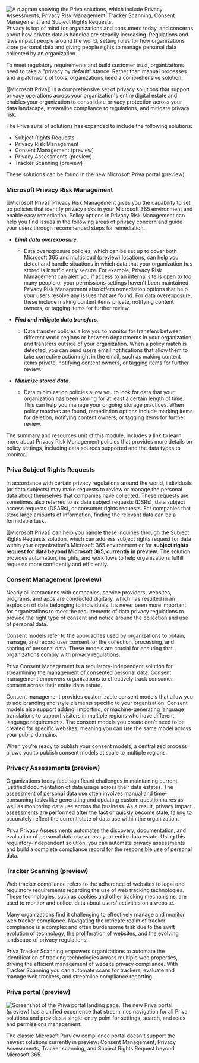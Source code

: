 ![A diagram showing the Priva solutions, which include Privacy Assessments, Privacy Risk Management, Tracker Scanning, Consent Management, and Subject Rights Requests.](https://learn.microsoft.com/en-us/training/wwl-sci/describe-compliance-management-capabilities-microsoft/media/priva-solutions.png)
Privacy is top of mind for organizations and consumers today, and concerns about how private data is handled are steadily increasing. Regulations and laws impact people around the world, setting rules for how organizations store personal data and giving people rights to manage personal data collected by an organization.

To meet regulatory requirements and build customer trust, organizations need to take a "privacy by default" stance. Rather than manual processes and a patchwork of tools, organizations need a comprehensive solution.

[[Microsoft Priva]] is a comprehensive set of privacy solutions that support privacy operations across your organization's entire digital estate and enables your organization to consolidate privacy protection across your data landscape, streamline compliance to regulations, and mitigate privacy risk.

The Priva suite of solutions has expanded to include the following solutions:
- Subject Rights Requests
- Privacy Risk Management
- Consent Management (preview)
- Privacy Assessments (preview)
- Tracker Scanning (preview)

These solutions can be found in the new Microsoft Priva portal (preview).
### Microsoft Privacy Risk Management
[[Microsoft Priva]] Privacy Risk Management gives you the capability to set up policies that identify privacy risks in your Microsoft 365 environment and enable easy remediation. Policy options in Privacy Risk Management can help you find issues in the following areas of privacy concern and guide your users through recommended steps for remediation.

- _**Limit data overexposure**_. 
	- Data overexposure policies, which can be set up to cover both Microsoft 365 and multicloud (preview) locations, can help you detect and handle situations in which data that your organization has stored is insufficiently secure. For example, Privacy Risk Management can alert you if access to an internal site is open to too many people or your permissions settings haven't been maintained. Privacy Risk Management also offers remediation options that help your users resolve any issues that are found. For data overexposure, these include making content items private, notifying content owners, or tagging items for further review.
    
- _**Find and mitigate data transfers**_. 
	- Data transfer policies allow you to monitor for transfers between different world regions or between departments in your organization, and transfers outside of your organization. When a policy match is detected, you can send users email notifications that allow them to take corrective action right in the email, such as making content items private, notifying content owners, or tagging items for further review.
    
- _**Minimize stored data**_. 
	- Data minimization policies allow you to look for data that your organization has been storing for at least a certain length of time. This can help you manage your ongoing storage practices. When policy matches are found, remediation options include marking items for deletion, notifying content owners, or tagging items for further review.
    

The summary and resources unit of this module, includes a link to learn more about Privacy Risk Management policies that provides more details on policy settings, including data sources supported and the data types to monitor.
### Priva Subject Rights Requests
In accordance with certain privacy regulations around the world, individuals (or data subjects) may make requests to review or manage the personal data about themselves that companies have collected. These requests are sometimes also referred to as data subject requests (DSRs), data subject access requests (DSARs), or consumer rights requests. For companies that store large amounts of information, finding the relevant data can be a formidable task.

[[Microsoft Priva]] can help you handle these inquiries through the Subject Rights Requests solution, which can address subject rights request for data within your organization's Microsoft 365 environment or for **subject rights request for data beyond Microsoft 365, currently in preview**. The solution provides automation, insights, and workflows to help organizations fulfill requests more confidently and efficiently.
### Consent Management (preview)
Nearly all interactions with companies, service providers, websites, programs, and apps are conducted digitally, which has resulted in an explosion of data belonging to individuals. It’s never been more important for organizations to meet the requirements of data privacy regulations to provide the right type of consent and notice around the collection and use of personal data.

Consent models refer to the approaches used by organizations to obtain, manage, and record user consent for the collection, processing, and sharing of personal data. These models are crucial for ensuring that organizations comply with privacy regulations.

Priva Consent Management is a regulatory-independent solution for streamlining the management of consented personal data. Consent management empowers organizations to effectively track consumer consent across their entire data estate.

Consent management provides customizable consent models that allow you to add branding and style elements specific to your organization. Consent models also support adding, importing, or machine-generating language translations to support visitors in multiple regions who have different language requirements. The consent models you create don’t need to be created for specific websites, meaning you can use the same model across your public domains.

When you’re ready to publish your consent models, a centralized process allows you to publish consent models at scale to multiple regions.
### Privacy Assessments (preview)
Organizations today face significant challenges in maintaining current justified documentation of data usage across their data estates. The assessment of personal data use often involves manual and time-consuming tasks like generating and updating custom questionnaires as well as monitoring data use across the business. As a result, privacy impact assessments are performed after the fact or quickly become stale, failing to accurately reflect the current state of data use within the organization.

Priva Privacy Assessments automates the discovery, documentation, and evaluation of personal data use across your entire data estate. Using this regulatory-independent solution, you can automate privacy assessments and build a complete compliance record for the responsible use of personal data.
### Tracker Scanning (preview)
Web tracker compliance refers to the adherence of websites to legal and regulatory requirements regarding the use of web tracking technologies. These technologies, such as cookies and other tracking mechanisms, are used to monitor and collect data about users' activities on a website.

Many organizations find it challenging to effectively manage and monitor web tracker compliance. Navigating the intricate realm of tracker compliance is a complex and often burdensome task due to the swift evolution of technology, the proliferation of websites, and the evolving landscape of privacy regulations.

Priva Tracker Scanning empowers organizations to automate the identification of tracking technologies across multiple web properties, driving the efficient management of website privacy compliance. With Tracker Scanning you can automate scans for trackers, evaluate and manage web trackers, and streamline compliance reporting.
### Priva portal (preview)
![Screenshot of the Priva portal landing page.](https://learn.microsoft.com/en-us/training/wwl-sci/describe-compliance-management-capabilities-microsoft/media/priva-portal.png)
The new Priva portal (preview) has a unified experience that streamlines navigation for all Priva solutions and provides a single-entry point for settings, search, and roles and permissions management.

The classic Microsoft Purview compliance portal doesn't support the newest solutions currently in preview: Consent Management, Privacy Assessments, Tracker scanning, and Subject Rights Request beyond Microsoft 365.